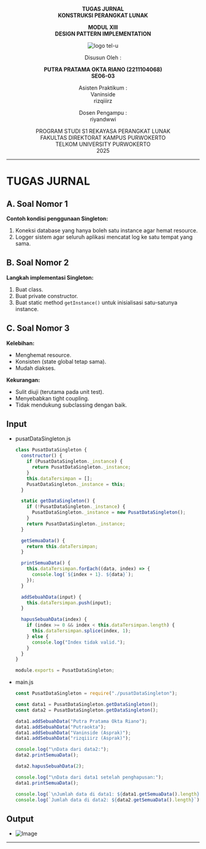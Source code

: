 <div align="center">

**TUGAS JURNAL**  
**KONSTRUKSI PERANGKAT LUNAK**

**MODUL XIII**  
**DESIGN PATTERN IMPLEMENTATION**

![logo tel-u](https://github.com/user-attachments/assets/3a44181d-9c92-47f6-8cf0-87755117fd99)

Disusun Oleh :

**PUTRA PRATAMA OKTA RIANO (2211104068)**  
**SE06-03**

Asisten Praktikum :  
Vaninside  
rizqiiirz

Dosen Pengampu :  
riyandwwi

PROGRAM STUDI S1 REKAYASA PERANGKAT LUNAK  
FAKULTAS DIREKTORAT KAMPUS PURWOKERTO  
TELKOM UNIVERSITY PURWOKERTO  
2025

</div>

---

# TUGAS JURNAL

## A. Soal Nomor 1

**Contoh kondisi penggunaan Singleton:**

1. Koneksi database yang hanya boleh satu instance agar hemat resource.
2. Logger sistem agar seluruh aplikasi mencatat log ke satu tempat yang sama.

## B. Soal Nomor 2

**Langkah implementasi Singleton:**

1. Buat class.
2. Buat private constructor.
3. Buat static method `getInstance()` untuk inisialisasi satu-satunya instance.

## C. Soal Nomor 3

**Kelebihan:**

- Menghemat resource.
- Konsisten (state global tetap sama).
- Mudah diakses.

**Kekurangan:**

- Sulit diuji (terutama pada unit test).
- Menyebabkan tight coupling.
- Tidak mendukung subclassing dengan baik.

## Input

- pusatDataSingleton.js

  ```js
  class PusatDataSingleton {
    constructor() {
      if (PusatDataSingleton._instance) {
        return PusatDataSingleton._instance;
      }
      this.dataTersimpan = [];
      PusatDataSingleton._instance = this;
    }

    static getDataSingleton() {
      if (!PusatDataSingleton._instance) {
        PusatDataSingleton._instance = new PusatDataSingleton();
      }
      return PusatDataSingleton._instance;
    }

    getSemuaData() {
      return this.dataTersimpan;
    }

    printSemuaData() {
      this.dataTersimpan.forEach((data, index) => {
        console.log(`${index + 1}. ${data}`);
      });
    }

    addSebuahData(input) {
      this.dataTersimpan.push(input);
    }

    hapusSebuahData(index) {
      if (index >= 0 && index < this.dataTersimpan.length) {
        this.dataTersimpan.splice(index, 1);
      } else {
        console.log("Index tidak valid.");
      }
    }
  }

  module.exports = PusatDataSingleton;
  ```

- main.js

  ```js
  const PusatDataSingleton = require("./pusatDataSingleton");

  const data1 = PusatDataSingleton.getDataSingleton();
  const data2 = PusatDataSingleton.getDataSingleton();

  data1.addSebuahData("Putra Pratama Okta Riano");
  data1.addSebuahData("Putraokta");
  data1.addSebuahData("Vaninside (Asprak)");
  data1.addSebuahData("rizqiiirz (Asprak)");

  console.log("\nData dari data2:");
  data2.printSemuaData();

  data2.hapusSebuahData(2);

  console.log("\nData dari data1 setelah penghapusan:");
  data1.printSemuaData();

  console.log(`\nJumlah data di data1: ${data1.getSemuaData().length}`);
  console.log(`Jumlah data di data2: ${data2.getSemuaData().length}`);
  ```

## Output

- ![Image](https://github.com/user-attachments/assets/4c7e8c7a-94ed-466e-8f5a-f121149d7c0d)<br>

---
